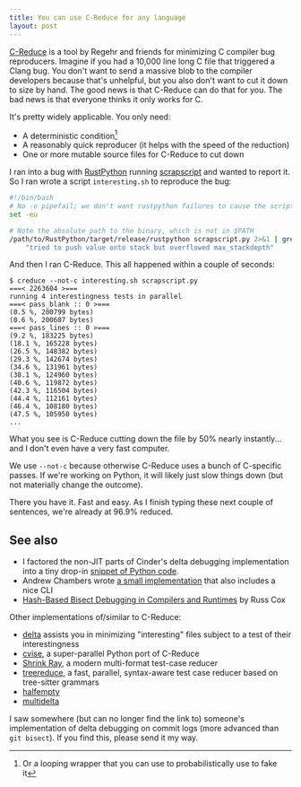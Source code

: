 ```yaml
---
title: You can use C-Reduce for any language
layout: post
---
```


[C-Reduce](https://github.com/csmith-project/creduce) is a tool by Regehr and
friends for minimizing C compiler bug reproducers. Imagine if you had a 10,000
line long C file that triggered a Clang bug. You don't want to send a massive
blob to the compiler developers because that's unhelpful, but you also don't
want to cut it down to size by hand. The good news is that C-Reduce can do that
for you. The bad news is that everyone thinks it only works for C.

It's pretty widely applicable. You only need:

* A deterministic condition[^loop]
* A reasonably quick reproducer (it helps with the speed of the reduction)
* One or more mutable source files for C-Reduce to cut down

[^loop]: Or a looping wrapper that you can use to probabilistically use to fake
    it

I ran into a bug with [RustPython](https://github.com/RustPython/RustPython)
running [scrapscript](https://github.com/tekknolagi/scrapscript) and wanted to
report it. So I ran wrote a script `interesting.sh` to reproduce the bug:

```bash
#!/bin/bash
# No -o pipefail; we don't want rustpython failures to cause the script to fail
set -eu

# Note the absolute path to the binary, which is not in $PATH
/path/to/RustPython/target/release/rustpython scrapscript.py 2>&1 | grep \
    "tried to push value onto stack but overflowed max_stackdepth"
```

And then I ran C-Reduce. This all happened within a couple of seconds:

```console
$ creduce --not-c interesting.sh scrapscript.py
===< 2263604 >===
running 4 interestingness tests in parallel
===< pass_blank :: 0 >===
(0.5 %, 200799 bytes)
(0.6 %, 200607 bytes)
===< pass_lines :: 0 >===
(9.2 %, 183225 bytes)
(18.1 %, 165228 bytes)
(26.5 %, 148382 bytes)
(29.3 %, 142674 bytes)
(34.6 %, 131961 bytes)
(38.1 %, 124960 bytes)
(40.6 %, 119872 bytes)
(42.3 %, 116504 bytes)
(44.4 %, 112161 bytes)
(46.4 %, 108180 bytes)
(47.5 %, 105950 bytes)
...
```

What you see is C-Reduce cutting down the file by 50% nearly instantly... and I
don't even have a very fast computer.

We use `--not-c` because otherwise C-Reduce uses a bunch of C-specific passes.
If we're working on Python, it will likely just slow things down (but not
materially change the outcome).

There you have it. Fast and easy. As I finish typing these next couple of
sentences, we're already at 96.9% reduced.

## See also

* I factored the non-JIT parts of Cinder's delta debugging implementation into
  a tiny drop-in [snippet of Python code](https://github.com/tekknolagi/omegastar).
* Andrew Chambers wrote [a
  small implementation](https://github.com/andrewchambers/ddmin-python) that
  also includes a nice CLI
* [Hash-Based Bisect Debugging in Compilers and
  Runtimes](https://research.swtch.com/bisect) by Russ Cox

Other implementations of/similar to C-Reduce:

* [delta](https://github.com/dsw/delta) assists you in minimizing "interesting"
  files subject to a test of their interestingness
* [cvise](https://github.com/marxin/cvise), a super-parallel Python port of C-Reduce
* [Shrink Ray](https://github.com/DRMacIver/shrinkray), a modern multi-format test-case reducer
* [treereduce](https://langston-barrett.github.io/treereduce/), a fast,
  parallel, syntax-aware test case reducer based on tree-sitter grammars
* [halfempty](https://github.com/googleprojectzero/halfempty)
* [multidelta](https://manpages.ubuntu.com/manpages/bionic/man1/multidelta.1.html)

I saw somewhere (but can no longer find the link to) someone's implementation
of delta debugging on commit logs (more advanced than `git bisect`). If you
find this, please send it my way.

